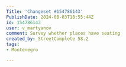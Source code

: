 ```yaml
---
Title: 'Changeset #154786143'
PublishDate: 2024-08-03T18:55:44Z
id: 154786143
user: v_martyanov
comment: Survey whether places have seating
created_by: StreetComplete 58.2
tags:
- Montenegro

---
```

